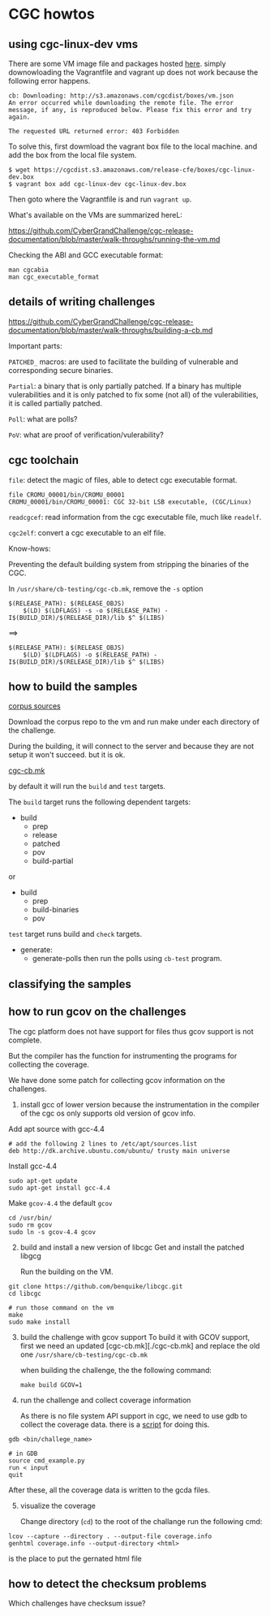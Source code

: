 # CGC howtos

## using cgc-linux-dev vms

There are some VM image file and packages hosted
[here](https://repo.cybergrandchallenge.com/release-final/).
simply downowloading the Vagrantfile and vagrant up does
not work because the following error happens.

    cb: Downloading: http://s3.amazonaws.com/cgcdist/boxes/vm.json
    An error occurred while downloading the remote file. The error
    message, if any, is reproduced below. Please fix this error and try
    again.

    The requested URL returned error: 403 Forbidden


To solve this, first dowmload the vagrant box file to the local machine.
and add the box from the local file system.

```
$ wget https://cgcdist.s3.amazonaws.com/release-cfe/boxes/cgc-linux-dev.box
$ vagrant box add cgc-linux-dev cgc-linux-dev.box
```

Then goto where the Vagrantfile is and run `vagrant up`.

What's available on the VMs are summarized hereL:

https://github.com/CyberGrandChallenge/cgc-release-documentation/blob/master/walk-throughs/running-the-vm.md

Checking the ABI and GCC executable format:

    man cgcabia
    man cgc_executable_format


## details of writing challenges

https://github.com/CyberGrandChallenge/cgc-release-documentation/blob/master/walk-throughs/building-a-cb.md

Important parts:

`PATCHED_` macros: are used to facilitate the building of vulnerable and corresponding
secure binaries.

`Partial`: a binary that is only partially patched. If a binary has multiple vulerabilities and
it is only patched to fix some (not all) of the vulerabilities, it is called partially patched.

`Poll`: what are polls?

`PoV`: what are proof of verification/vulerability?

## cgc toolchain

`file`: detect the magic of files, able to detect cgc executable format.

    file CROMU_00001/bin/CROMU_00001
    CROMU_00001/bin/CROMU_00001: CGC 32-bit LSB executable, (CGC/Linux)


`readcgcef`: read information from the cgc executable file, much like `readelf`.

`cgc2elf`: convert a cgc executable to an elf file.


Know-hows:

Preventing the default building system from stripping the binaries
of the CGC.

In `/usr/share/cb-testing/cgc-cb.mk`, remove the `-s` option

    $(RELEASE_PATH): $(RELEASE_OBJS)
        $(LD) $(LDFLAGS) -s -o $(RELEASE_PATH) -I$(BUILD_DIR)/$(RELEASE_DIR)/lib $^ $(LIBS)

==>

    $(RELEASE_PATH): $(RELEASE_OBJS)
        $(LD) $(LDFLAGS) -o $(RELEASE_PATH) -I$(BUILD_DIR)/$(RELEASE_DIR)/lib $^ $(LIBS)


## how to build the samples

[corpus sources](https://github.com/lungetech/cgc-challenge-corpus)

Download the corpus repo to the vm and run make under each directory
of the challenge.

During the building, it will connect to the server and because they are not setup
it won't succeed. but it is ok.

[cgc-cb.mk](./cgc-cb.mk)

by default it will run the `build` and `test` targets.

The `build` target runs the following dependent targets:

- build
  - prep
  - release
  - patched
  - pov
  - build-partial

or

- build
    - prep
    - build-binaries
    - pov


`test` target runs build and `check` targets.

- generate:
  - generate-polls
  then run the polls using `cb-test` program.




## classifying the samples


## how to run gcov on the challenges

The cgc platform does not have support for files
thus gcov support is not complete.

But the compiler has the function for instrumenting
the programs for collecting the coverage.

We have done some patch for collecting gcov information
on the challenges.

1. install gcc of lower version because the instrumentation
   in the compiler of the cgc os only supports old version of
   gcov info.

Add apt source with gcc-4.4
```
# add the following 2 lines to /etc/apt/sources.list
deb http://dk.archive.ubuntu.com/ubuntu/ trusty main universe
```

Install gcc-4.4
```
sudo apt-get update
sudo apt-get install gcc-4.4
```

Make `gcov-4.4` the default `gcov`
```
cd /usr/bin/
sudo rm gcov
sudo ln -s gcov-4.4 gcov
```

2. build and install a new version of libcgc
   Get and install the patched libgcg

    Run the building on the VM.

```
git clone https://github.com/benquike/libcgc.git
cd libcgc

# run those command on the vm
make
sudo make install
```

3. build the challenge with gcov support
   To build it with GCOV support, first we need an updated
   [cgc-cb.mk][./cgc-cb.mk] and replace the old one `/usr/share/cb-testing/cgc-cb.mk`

    when building the challenge, the the following command:

    ```
    make build GCOV=1
    ```


4. run the challenge and collect coverage information

    As there is no file system API support in cgc, we need to use
    gdb to collect the coverage data.
    there is a [script](./cmd_example.py) for doing this.

```
gdb <bin/challege_name>

# in GDB
source cmd_example.py
run < input
quit
```

After these, all the coverage data is written to the gcda files.

5. visualize the coverage

    Change directory (`cd`) to the root of the challange
    run the following cmd:

```
lcov --capture --directory . --output-file coverage.info
genhtml coverage.info --output-directory <html>
```

<html> is the place to put the gernated html file

## how to detect the checksum problems

Which challenges have checksum issue?

